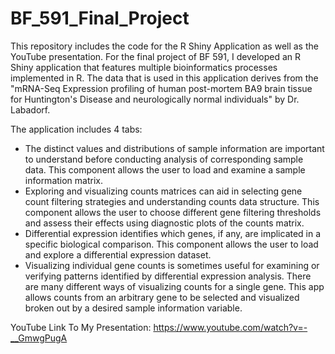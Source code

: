 # BF_591_Final_Project

This repository includes the code for the R Shiny Application as well as the YouTube presentation. For the final project of BF 591, I developed an R Shiny application that features multiple bioinformatics processes implemented in R. The data that is used in this application derives from the "mRNA-Seq Expression profiling of human post-mortem BA9 brain tissue for Huntington's Disease and neurologically normal individuals" by Dr. Labadorf. 

The application includes 4 tabs: 
- The distinct values and distributions of sample information are important to understand before conducting analysis of corresponding sample data. This component allows the user to load and examine a sample information matrix.
- Exploring and visualizing counts matrices can aid in selecting gene count filtering strategies and understanding counts data structure. This component allows the user to choose different gene filtering thresholds and assess their effects using diagnostic plots of the counts matrix.
- Differential expression identifies which genes, if any, are implicated in a specific biological comparison. This component allows the user to load and explore a differential expression dataset.
- Visualizing individual gene counts is sometimes useful for examining or verifying patterns identified by differential expression analysis. There are many different ways of visualizing counts for a single gene. This app allows counts from an arbitrary gene to be selected and visualized broken out by a desired sample information variable.


YouTube Link To My Presentation: https://www.youtube.com/watch?v=-__GmwgPugA


